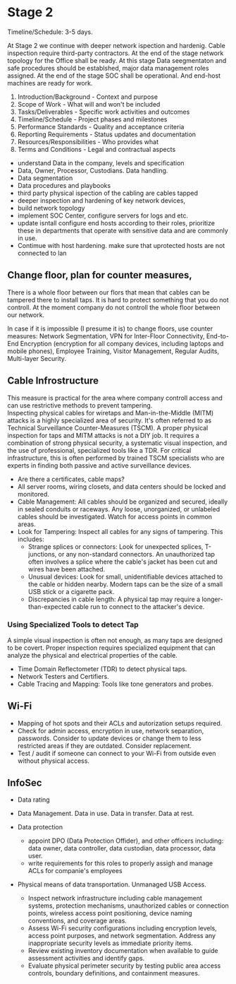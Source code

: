 # Stage 2

Timeline/Schedule: 3-5 days.

At Stage 2 we continue with deeper network ispection and hardenig. Cable inspection require third-party contractors. At the end of the stage network topology for the Office shall be ready.  At this stage Data seegmentaton and safe procedures should be establshed, major data management roles assigned. At the end of the stage SOC shall be operational. And end-host machines are ready for work.

1. Introduction/Background - Context and purpose
2. Scope of Work - What will and won't be included
3. Tasks/Deliverables - Specific work activities and outcomes
4. Timeline/Schedule - Project phases and milestones
5. Performance Standards - Quality and acceptance criteria
6. Reporting Requirements - Status updates and documentation
7. Resources/Responsibilities - Who provides what
8. Terms and Conditions - Legal and contractual aspects

- understand Data in the company, levels and specification
- Data, Owner, Processor, Custodians. Data handling.
- Data segmentation
- Data procedures and playbooks
- third party physical ispection of the cabling are cables tapped
- deeper inspection and hardening of key network devices, 
- build network topology
- implement SOC Center, configure servers for logs and etc.
- update isntall configure end hosts according to their roles, prioritize these in departments that operate with sensitive data and are commonly in use.
- Contimue with host hardening. make sure that uprotected hosts are not connected to lan

## Change floor, plan for counter measures, 

There is a whole floor between our flors that mean that cables can be tampered there to install taps. It is hard to protect something that you do not controll. At the moment company do not controll the whole floor between our network.

In case if it is impossible (I presume it is) to change floors, use counter measures: Network Segmentation, VPN for Inter-Floor Connectivity, End-to-End Encryption (encryption for all company devices, including laptops and mobile phones), Employee Training, Visitor Management, Regular Audits, Multi-layer Security.

## Cable Infrostructure

This measure is practical for the area where company controll access and can use restrictive methods to prevent tampering.      
Inspecting physical cables for wiretaps and Man-in-the-Middle (MITM) attacks is a highly specialized area of security. It's often referred to as Technical Surveillance Counter-Measures (TSCM).
A proper physical inspection for taps and MITM attacks is not a DIY job. It requires a combination of strong physical security, a systematic visual inspection, and the use of professional, specialized tools like a TDR. For critical infrastructure, this is often performed by trained TSCM specialists who are experts in finding both passive and active surveillance devices.

- Are there a certificates, cable maps?
- All server rooms, wiring closets, and data centers should be locked and monitored.
- Cable Management: All cables should be organized and secured, ideally in sealed conduits or raceways. Any loose, unorganized, or unlabeled cables should be investigated. Watch for access points in common areas.
- Look for Tampering: Inspect all cables for any signs of tampering. This includes:
    - Strange splices or connectors: Look for unexpected splices, T-junctions, or any non-standard connectors. An unauthorized tap often involves a splice where the cable's jacket has been cut and wires have been attached.
    - Unusual devices: Look for small, unidentifiable devices attached to the cable or hidden nearby. Modern taps can be the size of a small USB stick or a cigarette pack.
    - Discrepancies in cable length: A physical tap may require a longer-than-expected cable run to connect to the attacker's device.

### Using Specialized Tools to detect Tap

A simple visual inspection is often not enough, as many taps are designed to be covert. Proper inspection requires specialized equipment that can analyze the physical and electrical properties of the cable.

- Time Domain Reflectometer (TDR) to  detect physical taps.
- Network Testers and Certifiers.
- Cable Tracing and Mapping: Tools like tone generators and probes.


## Wi-Fi

- Mapping of hot spots and their ACLs and autorization setups required.
- Check for admin access, encryption in use, network separation, passwords. Consider to update devices or change them to less restricted areas if they are outdated. Consider replacement. 
- Test / audit if someone can connect to your Wi-Fi from outside even without physical access.

## InfoSec

- Data rating
- Data Management.  Data in use. Data in transfer. Data at rest.
- Data protection
    - appoint DPO (Data Protection Offider), and other officers including: data owner, data controller, data custodian, data processor, data user.
    - write requirements for this roles to properly assigh and manage ACLs for companie's employees
- Physical means of data transportation. Unmanaged USB Access.


    - Inspect network infrastructure including cable management systems, protection mechanisms, unauthorized cables or connection points, wireless access point positioning, device naming conventions, and coverage areas.
    - Assess Wi-Fi security configurations including encryption levels, access point purposes, and network segmentation. Address any inappropriate security levels as immediate priority items.
    - Review existing inventory documentation when available to guide assessment activities and identify gaps.
    - Evaluate physical perimeter security by testing public area access controls, boundary definitions, and containment measures.

